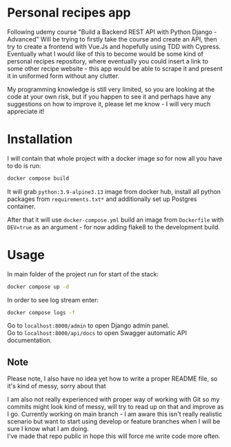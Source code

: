 # Personal recipes app
Following udemy course "Build a Backend REST API with Python Django - Advanced"
Will be trying to firstly take the course and create an API, 
then try to create a frontend with Vue.Js and hopefully using TDD with Cypress.
Eventually what I would like of this to become would be some kind of 
personal recipes repository, where eventually you could insert a link to 
some other recipe website - this app would be able to scrape it 
and present it in uniformed form without any clutter.

My programming knowledge is still very limited, so you are looking at
the code at your own risk, but if you happen to see it and perhaps
have any suggestions on how to improve it,
please let me know - I will very much appreciate it!

# Installation
I will contain that whole project with a docker image so for now all you 
have to do
is run:
```bash
docker compose build
```
It will grab ```python:3.9-alpine3.13``` image from docker hub, install 
all python packages
from ```requirements.txt*``` and additionally set up Postgres container.

After that it will use ```docker-compose.yml``` build an image 
from ```Dockerfile``` with
```DEV=true``` as an argument - for now adding flake8 to the development build.



# Usage
In main folder of the project run for start of the stack:
```bash
docker compose up -d
```
In order to see log stream enter:
```bash
docker compose logs -f
```
Go to ```localhost:8000/admin``` to open Django admin panel.\
Go to ```localhost:8000/api/docs``` to open Swagger automatic API documentation.



## Note
 Please note, I also have no idea yet how to write a proper README file,
 so it's kind of messy, sorry about that

 I am also not really experienced with proper way of working with Git 
 so my commits might look kind of messy, will try to read up on that and 
 improve as I go.
 Currently working on main branch - 
 I am aware this isn't really realistic scenario but want to start using 
 develop or feature branches when I will be sure I know what I am doing.
 \
I've made that repo public in hope this will force me write code more often.